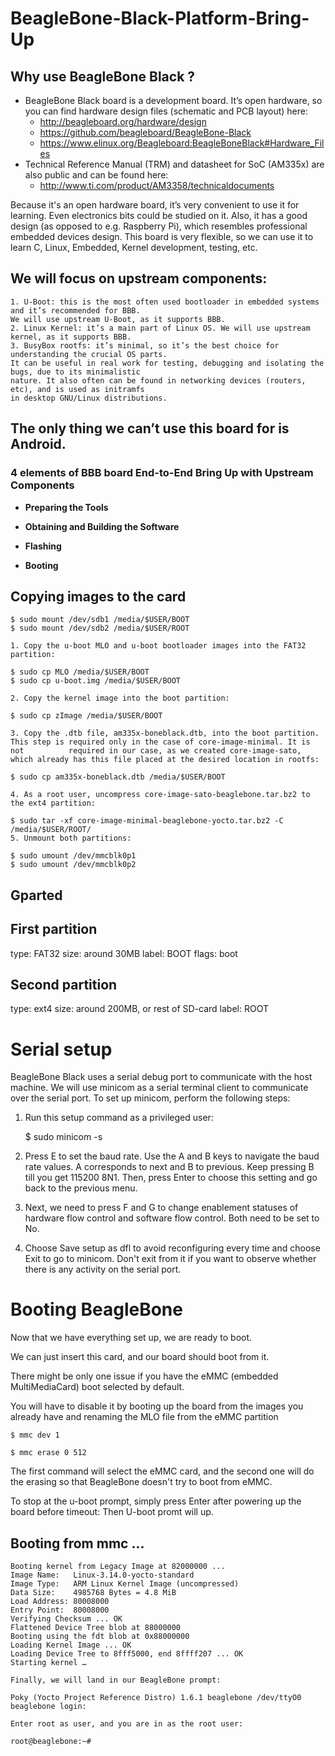 # BeagleBone-Black-Platform-Bring-Up

## Why use BeagleBone Black​ ? 

- BeagleBone Black board is a development board. It’s open hardware, so you can find hardware design files (schematic and PCB layout) here:
	-	http://beagleboard.org/hardware/design
	- 	https://github.com/beagleboard/BeagleBone-Black
	-	https://www.elinux.org/Beagleboard:BeagleBoneBlack#Hardware_Files
- Technical Reference Manual (TRM) and datasheet for SoC (AM335x) are also public and can be found here:
	-	http://www.ti.com/product/AM3358/technicaldocuments
	
Because it's an open hardware board, it’s very convenient to use it for learning. Even electronics
bits could be studied on it. Also, it has a good design (as opposed to e.g. Raspberry Pi), which
resembles professional embedded devices design. This board is very flexible, so we can use it to learn C, Linux, Embedded, Kernel development, testing, etc. 

## We will focus on upstream components:
	1. U-Boot: this is the most often used bootloader in embedded systems and it’s recommended for BBB. 
	We will use upstream U-Boot, as it supports BBB.
	2. Linux Kernel: it’s a main part of Linux OS. We will use upstream kernel, as it supports BBB.
	3. BusyBox rootfs: it’s minimal, so it’s the best choice for understanding the crucial OS parts. 
	It can be useful in real work for testing, debugging and isolating the bugs, due to its minimalistic 
	nature. It also often can be found in networking devices (routers, etc), and is used as initramfs 
	in desktop GNU/Linux distributions.

## The only thing we can’t use this board for is Android.

### 4 elements of BBB board End-to-End Bring Up with Upstream Components
-	**Preparing the Tools**

-	**Obtaining and Building the Software**

-	**Flashing**

-	**Booting**




## Copying images to the card
    $ sudo mount /dev/sdb1 /media/$USER/BOOT
    $ sudo mount /dev/sdb2 /media/$USER/ROOT
    
    1. Copy the u-boot MLO and u-boot bootloader images into the FAT32 partition:
    
    $ sudo cp MLO /media/$USER/BOOT
    $ sudo cp u-boot.img /media/$USER/BOOT

    2. Copy the kernel image into the boot partition:

    $ sudo cp zImage /media/$USER/BOOT 

    3. Copy the .dtb file, am335x-boneblack.dtb, into the boot partition. This step is required only in the case of core-image-minimal. It is not          required in our case, as we created core-image-sato, which already has this file placed at the desired location in rootfs:

    $ sudo cp am335x-boneblack.dtb /media/$USER/BOOT 

    4. As a root user, uncompress core-image-sato-beaglebone.tar.bz2 to the ext4 partition:

    $ sudo tar -xf core-image-minimal-beaglebone-yocto.tar.bz2 -C /media/$USER/ROOT/
    5. Unmount both partitions:

    $ sudo umount /dev/mmcblk0p1
    $ sudo umount /dev/mmcblk0p2


Gparted
-------------

## First partition
type: FAT32
size: around 30MB
label: BOOT
flags: boot
 
## Second partition
type: ext4
size: around 200MB, or rest of SD-card
label: ROOT

Serial setup
=================

BeagleBone Black uses a serial debug port to communicate with the host machine. We will use minicom as a serial terminal client to communicate over the serial port. To set up minicom, perform the following steps:

1. Run this setup command as a privileged user:

    $  sudo minicom -s

2. Press E to set the baud rate. Use the A and B keys to navigate the baud rate values. A corresponds to next and B to previous. Keep pressing B till you get 115200 8N1. Then, press Enter to choose this setting and go back to the previous menu.

3. Next, we need to press F and G to change enablement statuses of hardware flow control and software flow control. Both need to be set to No.

4. Choose Save setup as dfl to avoid reconfiguring every time and choose Exit to go to minicom. Don't exit from it if you want to observe whether there is any activity on the serial port.


Booting BeagleBone
====================

Now that we have everything set up, we are ready to boot.

We can just insert this card, and our board should boot from it. 

There might be only one issue if you have the eMMC (embedded MultiMediaCard) boot selected by default. 

You will have to disable it by booting up the board from the images you already have and renaming the MLO file from the eMMC partition

    $ mmc dev 1
    
    $ mmc erase 0 512

The first command will select the eMMC card, and the second one will do the erasing so that BeagleBone doesn't try to boot from eMMC.

To stop at the u-boot prompt, simply press Enter after powering up the board before timeout: Then U-boot promt will up.

## Booting from mmc ...
    Booting kernel from Legacy Image at 82000000 ...
    Image Name:   Linux-3.14.0-yocto-standard
    Image Type:   ARM Linux Kernel Image (uncompressed)
    Data Size:    4985768 Bytes = 4.8 MiB
    Load Address: 80008000
    Entry Point:  80008000
    Verifying Checksum ... OK
    Flattened Device Tree blob at 88000000
    Booting using the fdt blob at 0x88000000
    Loading Kernel Image ... OK
    Loading Device Tree to 8fff5000, end 8ffff207 ... OK
    Starting kernel …

    Finally, we will land in our BeagleBone prompt:

    Poky (Yocto Project Reference Distro) 1.6.1 beaglebone /dev/ttyO0
    beaglebone login:

    Enter root as user, and you are in as the root user:

    root@beaglebone:~# 


